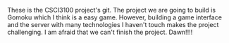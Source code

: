 These is the CSCI3100 project's git. The project we are going to build is Gomoku which I think is a easy game.
However, building a game interface and the server with many technologies 
I haven't touch makes the project challenging.
I am afraid that we can't finish the project. Dawn!!!!
